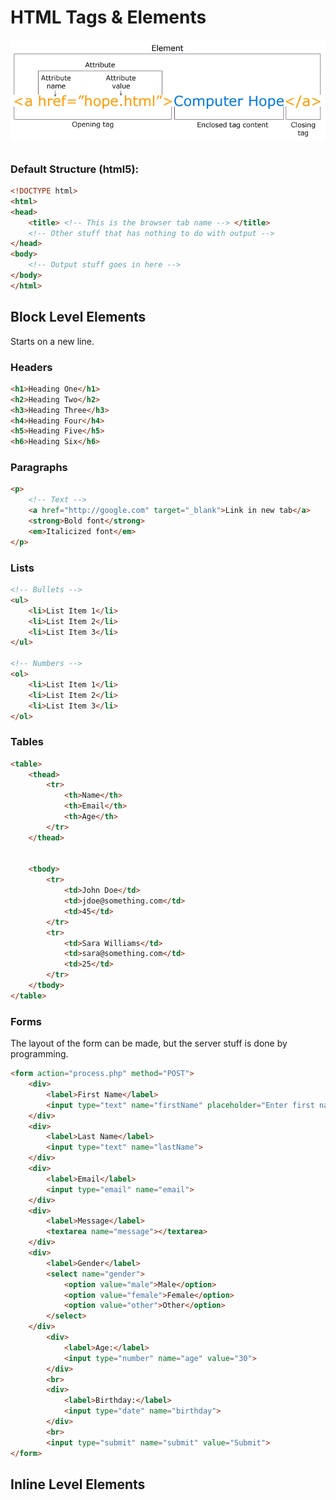 # HTML Tags & Elements

![](../Pictures/html_element.png)

## 

### Default Structure (html5):

```html
<!DOCTYPE html>
<html>
<head>
	<title> <!-- This is the browser tab name --> </title>
	<!-- Other stuff that has nothing to do with output -->
</head>
<body>
	<!-- Output stuff goes in here -->
</body>
</html>
```

## Block Level Elements

Starts on a new line.

### Headers

```html
<h1>Heading One</h1>
<h2>Heading Two</h2>
<h3>Heading Three</h3>
<h4>Heading Four</h4>
<h5>Heading Five</h5>
<h6>Heading Six</h6>
```

### Paragraphs

```html
<p>
	<!-- Text -->
	<a href="http://google.com" target="_blank">Link in new tab</a>
	<strong>Bold font</strong>
	<em>Italicized font</em>
</p>
```

### Lists

```html
<!-- Bullets -->
<ul>
	<li>List Item 1</li>
	<li>List Item 2</li>
	<li>List Item 3</li>
</ul>

<!-- Numbers -->
<ol>
	<li>List Item 1</li>
	<li>List Item 2</li>
	<li>List Item 3</li>
</ol>
```

### Tables

```html
<table>
	<thead>
		<tr>
			<th>Name</th>
			<th>Email</th>
			<th>Age</th>
		</tr>
	</thead>


	<tbody>
		<tr>
			<td>John Doe</td>
			<td>jdoe@something.com</td>
			<td>45</td>
		</tr>
		<tr>
			<td>Sara Williams</td>
			<td>sara@something.com</td>
			<td>25</td>
		</tr>
	</tbody>
</table>
```

### Forms

The layout of the form can be made, but the server stuff is done by programming.

```html
<form action="process.php" method="POST">
	<div>
		<label>First Name</label>
		<input type="text" name="firstName" placeholder="Enter first name">
	</div>
	<div>
		<label>Last Name</label>
		<input type="text" name="lastName">
	</div>
	<div>
		<label>Email</label>
		<input type="email" name="email">
	</div>
	<div>
		<label>Message</label>
		<textarea name="message"></textarea>
	</div>
	<div>
		<label>Gender</label>
		<select name="gender">
			<option value="male">Male</option>
			<option value="female">Female</option>
			<option value="other">Other</option>
		</select>
	</div>
		<div>
			<label>Age:</label>
			<input type="number" name="age" value="30">
		</div>
		<br>
		<div>
			<label>Birthday:</label>
			<input type="date" name="birthday">
		</div>
		<br>
		<input type="submit" name="submit" value="Submit">
</form>
```

## Inline Level Elements

